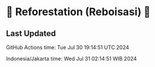 
# 🌳 Reforestation (Reboisasi) 🌲

## Last Updated

GitHub Actions time: Tue Jul 30 19:14:51 UTC 2024

Indonesia/Jakarta time: Wed Jul 31 02:14:51 WIB 2024
